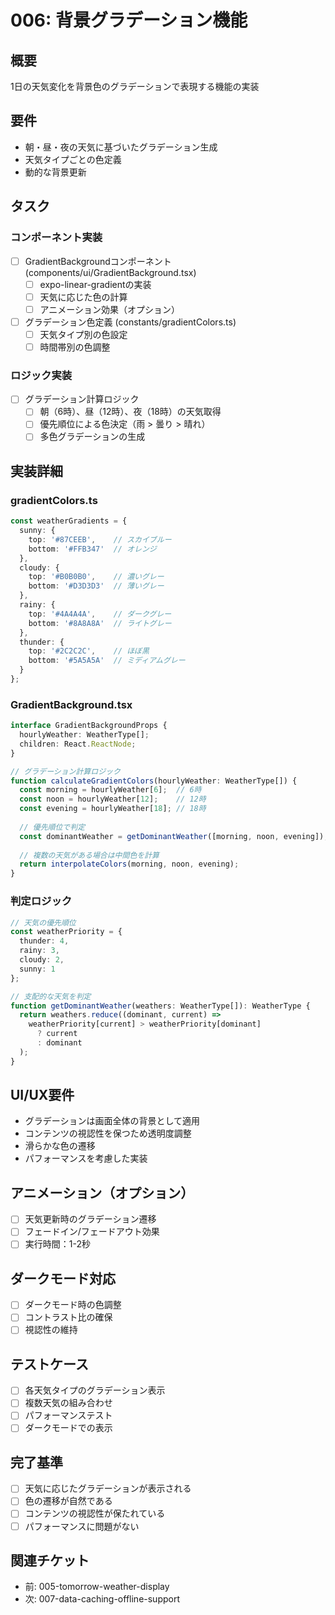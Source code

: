 # 006: 背景グラデーション機能

## 概要
1日の天気変化を背景色のグラデーションで表現する機能の実装

## 要件
- 朝・昼・夜の天気に基づいたグラデーション生成
- 天気タイプごとの色定義
- 動的な背景更新

## タスク

### コンポーネント実装
- [ ] GradientBackgroundコンポーネント (components/ui/GradientBackground.tsx)
  - [ ] expo-linear-gradientの実装
  - [ ] 天気に応じた色の計算
  - [ ] アニメーション効果（オプション）
- [ ] グラデーション色定義 (constants/gradientColors.ts)
  - [ ] 天気タイプ別の色設定
  - [ ] 時間帯別の色調整

### ロジック実装
- [ ] グラデーション計算ロジック
  - [ ] 朝（6時）、昼（12時）、夜（18時）の天気取得
  - [ ] 優先順位による色決定（雨 > 曇り > 晴れ）
  - [ ] 多色グラデーションの生成

## 実装詳細

### gradientColors.ts
```typescript
const weatherGradients = {
  sunny: {
    top: '#87CEEB',    // スカイブルー
    bottom: '#FFB347'  // オレンジ
  },
  cloudy: {
    top: '#B0B0B0',    // 濃いグレー
    bottom: '#D3D3D3'  // 薄いグレー
  },
  rainy: {
    top: '#4A4A4A',    // ダークグレー
    bottom: '#8A8A8A'  // ライトグレー
  },
  thunder: {
    top: '#2C2C2C',    // ほぼ黒
    bottom: '#5A5A5A'  // ミディアムグレー
  }
};
```

### GradientBackground.tsx
```typescript
interface GradientBackgroundProps {
  hourlyWeather: WeatherType[];
  children: React.ReactNode;
}

// グラデーション計算ロジック
function calculateGradientColors(hourlyWeather: WeatherType[]) {
  const morning = hourlyWeather[6];  // 6時
  const noon = hourlyWeather[12];    // 12時
  const evening = hourlyWeather[18]; // 18時
  
  // 優先順位で判定
  const dominantWeather = getDominantWeather([morning, noon, evening]);
  
  // 複数の天気がある場合は中間色を計算
  return interpolateColors(morning, noon, evening);
}
```

### 判定ロジック
```typescript
// 天気の優先順位
const weatherPriority = {
  thunder: 4,
  rainy: 3,
  cloudy: 2,
  sunny: 1
};

// 支配的な天気を判定
function getDominantWeather(weathers: WeatherType[]): WeatherType {
  return weathers.reduce((dominant, current) => 
    weatherPriority[current] > weatherPriority[dominant] 
      ? current 
      : dominant
  );
}
```

## UI/UX要件
- グラデーションは画面全体の背景として適用
- コンテンツの視認性を保つため透明度調整
- 滑らかな色の遷移
- パフォーマンスを考慮した実装

## アニメーション（オプション）
- [ ] 天気更新時のグラデーション遷移
- [ ] フェードイン/フェードアウト効果
- [ ] 実行時間：1-2秒

## ダークモード対応
- [ ] ダークモード時の色調整
- [ ] コントラスト比の確保
- [ ] 視認性の維持

## テストケース
- [ ] 各天気タイプのグラデーション表示
- [ ] 複数天気の組み合わせ
- [ ] パフォーマンステスト
- [ ] ダークモードでの表示

## 完了基準
- [ ] 天気に応じたグラデーションが表示される
- [ ] 色の遷移が自然である
- [ ] コンテンツの視認性が保たれている
- [ ] パフォーマンスに問題がない

## 関連チケット
- 前: 005-tomorrow-weather-display
- 次: 007-data-caching-offline-support